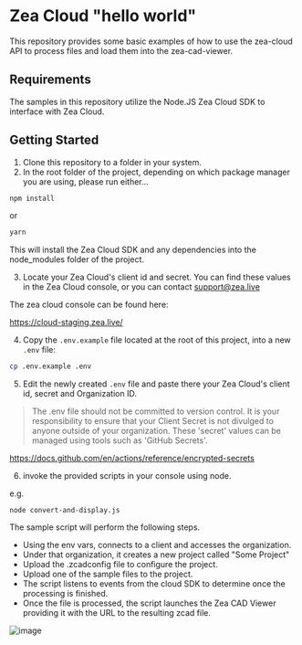 # Zea Cloud "hello world"

This repository provides some basic examples of how to use the zea-cloud API to process files and load them into the zea-cad-viewer.

## Requirements

The samples in this repository utilize the Node.JS Zea Cloud SDK to interface with Zea Cloud.

## Getting Started

1. Clone this repository to a folder in your system.
2. In the root folder of the project, depending on which package manager you are using, please run either...

```bash
npm install
```

or

```bash
yarn
```

This will install the Zea Cloud SDK and any dependencies into the node_modules folder of the project.

3. Locate your Zea Cloud's client id and secret. You can find these values in the Zea Cloud console, or you can contact support@zea.live

The zea cloud console can be found here:

https://cloud-staging.zea.live/

4. Copy the `.env.example` file located at the root of this project, into a new `.env` file:

```bash
cp .env.example .env
```

5. Edit the newly created `.env` file and paste there your Zea Cloud's client id, secret and Organization ID.

> The .env file should not be committed to version control. It is your responsibility to ensure that your Client Secret is not divulged to anyone outside of your organization. These 'secret' values can be managed using tools such as 'GitHub Secrets'.

https://docs.github.com/en/actions/reference/encrypted-secrets

6. invoke the provided scripts in your console using node.

e.g.

```
node convert-and-display.js
```

The sample script will perform the following steps.

- Using the env vars, connects to a client and accesses the organization.
- Under that organization, it creates a new project called "Some Project"
- Upload the .zcadconfig file to configure the project.
- Upload one of the sample files to the project.
- The script listens to events from the cloud SDK to determine once the processing is finished.
- Once the file is processed, the script launches the Zea CAD Viewer providing it with the URL to the resulting zcad file.

![image](https://user-images.githubusercontent.com/840121/127028856-79c3adbe-ebb9-4c2c-82ec-8921c27fa7d3.png)
